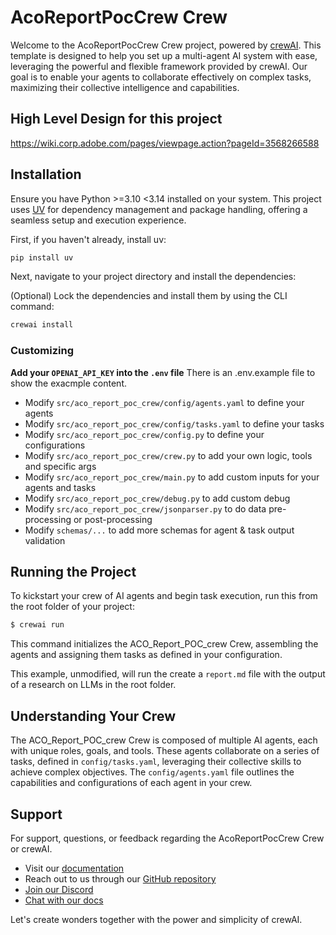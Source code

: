 # AcoReportPocCrew Crew

Welcome to the AcoReportPocCrew Crew project, powered by [crewAI](https://crewai.com). This template is designed to help you set up a multi-agent AI system with ease, leveraging the powerful and flexible framework provided by crewAI. Our goal is to enable your agents to collaborate effectively on complex tasks, maximizing their collective intelligence and capabilities.

## High Level Design for this project
https://wiki.corp.adobe.com/pages/viewpage.action?pageId=3568266588

## Installation

Ensure you have Python >=3.10 <3.14 installed on your system. This project uses [UV](https://docs.astral.sh/uv/) for dependency management and package handling, offering a seamless setup and execution experience.

First, if you haven't already, install uv:

```bash
pip install uv
```

Next, navigate to your project directory and install the dependencies:

(Optional) Lock the dependencies and install them by using the CLI command:
```bash
crewai install
```
### Customizing

**Add your `OPENAI_API_KEY` into the `.env` file** There is an .env.example file to show the exacmple content.

- Modify `src/aco_report_poc_crew/config/agents.yaml` to define your agents
- Modify `src/aco_report_poc_crew/config/tasks.yaml` to define your tasks
- Modify `src/aco_report_poc_crew/config.py` to define your configurations
- Modify `src/aco_report_poc_crew/crew.py` to add your own logic, tools and specific args
- Modify `src/aco_report_poc_crew/main.py` to add custom inputs for your agents and tasks
- Modify `src/aco_report_poc_crew/debug.py` to add custom debug
- Modify `src/aco_report_poc_crew/jsonparser.py` to do data pre-processing or post-processing 
- Modify `schemas/...` to add more schemas for agent & task output validation 

## Running the Project

To kickstart your crew of AI agents and begin task execution, run this from the root folder of your project:

```bash
$ crewai run
```

This command initializes the ACO_Report_POC_crew Crew, assembling the agents and assigning them tasks as defined in your configuration.

This example, unmodified, will run the create a `report.md` file with the output of a research on LLMs in the root folder.

## Understanding Your Crew

The ACO_Report_POC_crew Crew is composed of multiple AI agents, each with unique roles, goals, and tools. These agents collaborate on a series of tasks, defined in `config/tasks.yaml`, leveraging their collective skills to achieve complex objectives. The `config/agents.yaml` file outlines the capabilities and configurations of each agent in your crew.

## Support

For support, questions, or feedback regarding the AcoReportPocCrew Crew or crewAI.
- Visit our [documentation](https://docs.crewai.com)
- Reach out to us through our [GitHub repository](https://github.com/joaomdmoura/crewai)
- [Join our Discord](https://discord.com/invite/X4JWnZnxPb)
- [Chat with our docs](https://chatg.pt/DWjSBZn)

Let's create wonders together with the power and simplicity of crewAI.
